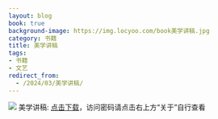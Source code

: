 ```yaml
---
layout: blog
book: true
background-image: https://img.locyoo.com/book美学讲稿.jpg
category: 书籍
title: 美学讲稿
tags:
- 书籍
- 文艺
redirect_from:
  - /2024/03/美学讲稿/
---
```

![](https://img.locyoo.com/book美学讲稿.jpg)
美学讲稿: <a name = "ref1" href="https://url18.ctfile.com/f/50983618-1380049099-52aab2?p=3619">点击下载</a>，访问密码请点击右上方“关于”自行查看